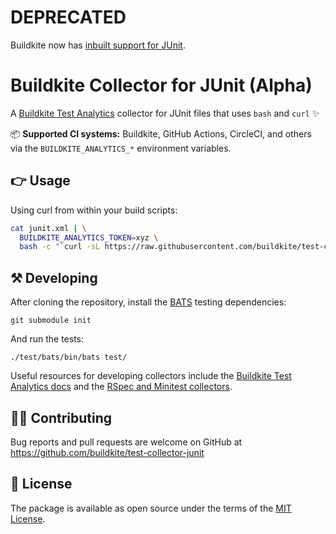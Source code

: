 # DEPRECATED

Buildkite now has [inbuilt support for JUnit](https://buildkite.com/docs/test-analytics/importing-junit-xml).

# Buildkite Collector for JUnit (Alpha)

A [Buildkite Test Analytics](https://buildkite.com/test-analytics) collector for JUnit files that uses `bash` and `curl` ✨

📦 **Supported CI systems:** Buildkite, GitHub Actions, CircleCI, and others via the `BUILDKITE_ANALYTICS_*` environment variables.

## 👉 Usage

Using curl from within your build scripts:

```sh
cat junit.xml | \
  BUILDKITE_ANALYTICS_TOKEN=xyz \
  bash -c "`curl -sL https://raw.githubusercontent.com/buildkite/test-collector-junit/v0.0.1/test-collector`"
```

<!-- Using Docker:

```sh
cat junit.xml | \
  docker run -e BUILDKITE_ANALYTICS_TOKEN=xyz buildkite-test-collector
```

When using Docker, make sure to pass through the required environment variables for your CI system. For example, use the following command if you're running it within a Buildkite job:

```sh
cat junit.xml | \
  docker run \
    -e BUILDKITE_ANALYTICS_TOKEN \
    -e BUILDKITE_BUILD_NUMBER \
    -e BUILDKITE_JOB_ID \
    -e BUILDKITE_BRANCH \
    -e BUILDKITE_COMMIT \
    -e BUILDKITE_MESSAGE \
    -e BUILDKITE_BUILD_URL \
    buildkite-test-collector
``` -->

## ⚒ Developing

After cloning the repository, install the [BATS](https://bats-core.readthedocs.io/) testing dependencies:

```
git submodule init
```

And run the tests:

```
./test/bats/bin/bats test/
```

Useful resources for developing collectors include the [Buildkite Test Analytics docs](https://buildkite.com/docs/test-analytics) and the [RSpec and Minitest collectors](https://github.com/buildkite/rspec-buildkite-analytics).

## 👩‍💻 Contributing

Bug reports and pull requests are welcome on GitHub at https://github.com/buildkite/test-collector-junit

## 📜 License

The package is available as open source under the terms of the [MIT License](https://opensource.org/licenses/MIT).
